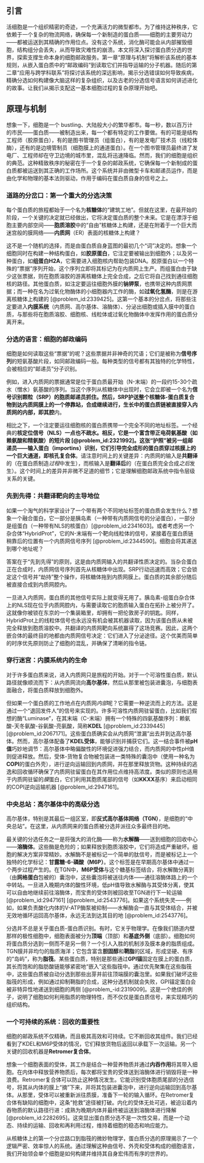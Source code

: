 ## 引言
活细胞是一个组织精密的奇迹，一个充满活力的微型都市。为了维持这种秩序，它依赖于一个复杂的物流网络，确保每一个新制造的蛋白质——细胞的主要劳动力——都被运送到其精确的作用位点。没有这个系统，消化酶可能会从内部摧毁细胞，结构组分会丢失，从而导致灾难性的崩溃。本文将深入探讨蛋白质分选的世界，探索支撑生命本身的细胞邮政服务。第一章“原理与机制”将解析该系统的基本规则，从嵌入蛋白质中的“邮政编码”到读取它们并指导运输的分子机器。随后的第二章“应用与跨学科联系”将探讨该系统的深远影响，揭示分选错误如何导致疾病，精确分选如何构建像大脑这样的复杂组织，以及古老的分选信号语言如何讲述进化的故事。让我们从揭示支配这一基本细胞过程的复杂原理开始吧。

## 原理与机制

想象一下，细胞是一个 bustling、大陆般大小的繁华都市。每一秒，数以百万计的市民——蛋白质——被制造出来，每一个都有特定的工作要做。有的可能是结构工程师（胶原蛋白），有的是图书管理员（组蛋白），有的是发电厂技术员（线粒体酶），还有的是边境管制员（细胞膜上的通道蛋白）。在一个图书管理员最终进了发电厂、工程师却在守卫边境的城市里，混乱将迅速降临。然而，我们的细胞是组织的典范。这种精致秩序的秘密在于一个复杂的邮政系统，它确保每一个新制成的蛋白质都被运送到其正确的工作场所。这个系统并非由微型卡车和邮递员运作，而是由化学和物理的基本法则驱动，作用于编码在蛋白质自身的信号之上。

### 道路的分岔口：第一个重大的分选决策

每个蛋白质的旅程都始于一个名为**核糖体**的“建筑工地”。但就在这里，在最开始的阶段，一个关键的决定就已经做出，它将决定蛋白质的整个未来。它是在漂浮于细胞主要内部空间——**胞质溶胶**中的“自由”核糖体上构建，还是在附着于一个巨大而迷宫般的膜网络——**内质网**（ER）表面的核糖体上构建？

这不是一个随机的选择，而是由蛋白质自身蓝图的最初几个“词”决定的。想象一个细胞同时在构建一种结构蛋白，如**胶原蛋白**，它注定要被输出到细胞外；以及另一种蛋白，如**组蛋白H2A**，它需要进入细胞核内帮助包装DNA。胶原蛋白以一个特殊的“票据”序列开始，这个序列立即将其标记为在内质网上生产。而组蛋白由于缺少这张票据，则在胞质溶胶的游离核糖体上完全合成，之后它将自己找到通往细胞核的路径。其他蛋白质，如注定要运往细胞外膜的**钠钾泵**，也携带这种内质网票据；而一种在名为过氧化物酶体的小细胞器内工作的酶，如**过氧化氢酶**，则是在游离核糖体上构建的 [@problem_id:2339425]。这第一个基本的分岔点，将那些注定要进入**内膜系统**（内质网、高尔基体、溶酶体）、分泌出细胞或插入膜中的蛋白质，与那些将在胞质溶胶、细胞核、线粒体或过氧化物酶体中发挥作用的蛋白质分离开来。

### 分选的语言：细胞的邮政编码

细胞是如何读取这些“票据”的呢？这些票据并非神奇的咒语；它们是被称为**信号序列**的短氨基酸片段，如同邮政编码一般。每种类型的信号都有其独特的化学特性，会被相应的“邮递员”分子识别。

例如，进入内质网的票据通常是位于蛋白质最开始（N-末端）的一段约15-30个疏水（憎水）氨基酸的序列。当这个序列从核糖体中出现时，它会立即被一个名为**信号识别颗粒（SRP）**的胞质邮递员抓住。然后，SRP护送整个核糖体-蛋白质复合物到达内质网膜上的一个停靠站，合成继续进行，生长中的蛋白质链被直接穿入内质网的内部，即其**腔**内。

相比之下，一个注定要运往细胞核的蛋白质携带一个完全不同的地址标签。一个经典的**核定位信号（NLS）**一点也不疏水。相反，它是一个富含带正电荷氨基酸（如赖氨酸和精氨酸）的短片段 [@problem_id:2321992]。这张“护照”被另一组邮递员——**输入蛋白**（importins）识别，它们引导完全成形的蛋白质穿过核膜上的一个巨大通道，即**核孔复合体**。请注意时间上的关键差异：内质网的输入是**共翻译**的（在蛋白质制造*过程*中发生），而核输入是**翻译后**的（在蛋白质完全合成*之后*发生）。这个时间上的差异并非微不足道的细节；它是理解细胞邮政系统中指令层级关系的关键。

### 先到先得：共翻译靶向的主导地位

如果一个淘气的科学家设计了一个带有两个不同地址标签的蛋白质会发生什么？想象一个融合蛋白，它一部分是胰岛素（一种带有内质网信号的分泌蛋白），一部分是组蛋白（一种带有NLS的核蛋白）[@problem_id:2341603]。或者考虑另一个杂合体“HybridProt”，它的N-末端有一个靶向线粒体的信号，紧接着在蛋白质链稍靠后的位置有一个内质网信号序列 [@problem_id:2344590]。细胞会将其递送到哪个地址呢？

答案在于“先到先得”的原则，这是由内质网输入的共翻译性质决定的。当杂合蛋白正在合成时，内质网信号序列首先从核糖体中出现。SRP行动迅速而高效；它会锁定这个信号并“劫持”整个操作，将核糖体拖到内质网膜上。蛋白质的其余部分随后被直接合成到内质网腔内。

一旦进入内质网，蛋白质的其他信号实际上就变得无用了。胰岛素-组蛋白杂合体上的NLS现在位于内质网腔内，与需要读取它的胞质输入蛋白在拓扑上被分开了。这就像你被锁在东京的一个集装箱里，却拥有一把伦敦房子的钥匙。同样，HybridProt上的线粒体信号也永远没有机会被其机器读取，因为该蛋白质从未被完全释放到胞质溶胶中。共翻译的内质网靶向系统赢得了这场竞赛。因此，这两个嵌合体的最终目的地都由内质网信号决定：它们进入了分泌途径。这个优美而简单的时序优先原则防止了细胞的混乱，并确保了清晰的指令链。

### 穿行迷宫：内膜系统内的生命

对于许多蛋白质来说，进入内质网只是旅程的开始。对于一个可溶性蛋白质，默认路径就像顺流而下：从内质网流向**高尔基体**，然后从那里被包装进囊泡，与细胞表面融合，将蛋白质释放到细胞外。

但如果一个蛋白质的工作地点在内质网*内部*呢？它需要一种逆流而上的方法。这是通过一个“退回发件人”的信号来实现的。许多可溶性内质网驻留蛋白，比如我们假想的酶“Luminase”，在其末端（C-末端）拥有一个特殊的四氨基酸序列：赖氨酸-天冬氨酸-谷氨酸-亮氨酸，简称**KDEL** [@problem_id:2339445] [@problem_id:2067171]。这些蛋白质确实会从内质网“泄漏”出去并到达高尔基体。然而，高尔基体配备了**KDEL受体**，能够识别并捕获它们。这一结合事件被**pH值**巧妙地调节：高尔基体中略偏酸性的环境促进强力结合，而内质网的中性pH值则促进释放。然后，受体-货物复合物被包装进一类特殊的囊泡中（使用一种名为**COPI**的蛋白外壳），进行逆向运输回到内质网，并在那里释放货物。这种持续的逃逸和回收循环确保了内质网驻留蛋白在其作用位点维持高浓度。类似的原则也适用于内质网驻留的*膜*蛋白，它们利用其胞质尾部的信号（如**KKXX**基序）来启动相同的COPI逆向运输机器 [@problem_id:2947161]。

### 中央总站：高尔基体中的高级分选

高尔基体，特别是其最后一组区室，即**反式高尔基体网络（TGN）**，是细胞的“中央总站”。在这里，从内质网来的蛋白质被分选并派往众多最终目的地。

最关键的分选任务之一是将强大的消化酶——称为**水解酶**——送到细胞的回收中心——**溶酶体**。这些酶是危险的；如果释放到胞质溶胶中，它们将造成严重破坏。细胞的解决方案非常精妙。水解酶不是被标记一个简单的肽信号，而是被标记上一个独特的化学标记：**甘露糖-6-磷酸（M6P）**。这个标签是在早期高尔基体中通过一个两步过程产生的。在TGN中，**M6P受体**与这个糖基标签结合，将水解酶分离到（由**网格蛋白**包被的）囊泡中，这些囊泡将被送往内体——通往溶酶体路上的一个中转站。一旦进入晚期内体的酸性环境，低pH值导致水解酶与其受体分离，使其可以自由地继续前往溶酶体，而宝贵的受体则被回收至TGN进行下一轮运输 [@problem_id:2947161] [@problem_id:2543776]。如果这个系统失灵——例如，如果负责酸化内体的V-ATP酶泵被抑制——水解酶会一直与其受体结合，并被无效地循环运回高尔基体，永远无法到达其目的地 [@problem_id:2543776]。

分选并不总是关乎蛋白质-蛋白质识别。有时，它关乎物理学。在像我们肠道内壁那样的极性细胞中，细胞表面被分为**顶端**（顶部）和**基底外侧**（底部）。细胞如何将蛋白质分选到一侧而不是另一侧？一个引人入胜的机制涉及膜本身的脂质组成。TGN膜并非均匀的脂质海洋；它包含富含**胆固醇**和**鞘脂**的区域，形成坚硬、有序的“岛屿”，称为**脂筏**。某些蛋白质，特别是那些通过**GPI锚**固定在膜上的蛋白质，其长而饱和的脂肪酸链能够紧密地“嵌入”这些脂筏中。通过优先聚集在这些脂筏中，这些蛋白质被自动分选到那些出芽并前往顶端膜的囊泡里。如果我们破坏这些脂筏的形成，例如通过抑制鞘脂的合成，这种分选机制就会失败，GPI锚定蛋白会被非特异性地递送到细胞的两侧 [@problem_-id:2319009]。这是一个绝佳的例子，说明了细胞如何利用脂质的物理特性，而不仅仅是蛋白质信号，来实现精巧的组织结构。

### 一个可持续的系统：回收的重要性

细胞的邮政系统不仅精确，而且极其高效和可持续。它不断回收其组件。我们已经看到了KDEL和M6P受体的情况，它们释放货物后返回以承载下一次运输。另一个关键的回收机器是**Retromer复合体**。

想象一个细胞表面的受体，其工作是结合一种营养物质并通过**内吞作用**将其带入细胞。在内体中释放营养物质后，每次都将宝贵的受体送到溶酶体进行销毁将是一种浪费。Retromer复合体可以防止这种情况发生。它能识别受体胞质尾部的分选信号，将其从内体的膜上“摘”下来，并将其包装进囊泡中，进行逆向运输回到高尔基体。从那里，受体可以被重新派往质膜，准备下一轮的输入循环。在Retromer复合体有缺陷的细胞中，这条“抢救”途径被打破。内化的受体无处可逃，被迫沿着内吞物质的默认路径行进：成熟为晚期内体并最终被运送到溶酶体进行降解 [@problem_id:2282695]。这突显出蛋白质分选不是一次性交易，而是一个动态、持续的运输、回收和再利用过程，维持着细胞的稳态和响应能力。

从核糖体上的第一个分岔路口到脂筏的微妙物理学，蛋白质分选的原理揭示了一个逻辑严密、效率惊人的系统。通过理解这种由信号、外壳和受体构成的细胞语言，我们开始领会单个细胞是如何构建并维持其自身宏伟而有序的世界的。

